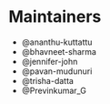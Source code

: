 <!--
Copyright (c) 2022 Dell Inc., or its subsidiaries. All Rights Reserved.

Licensed under the Apache License, Version 2.0 (the "License");
you may not use this file except in compliance with the License.
You may obtain a copy of the License at

    http://www.apache.org/licenses/LICENSE-2.0
-->

# Maintainers

* @ananthu-kuttattu
* @bhavneet-sharma
* @jennifer-john
* @pavan-mudunuri
* @trisha-datta
* @Previnkumar_G
